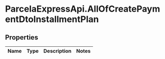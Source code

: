 # ParcelaExpressApi.AllOfCreatePaymentDtoInstallmentPlan

## Properties
Name | Type | Description | Notes
------------ | ------------- | ------------- | -------------
